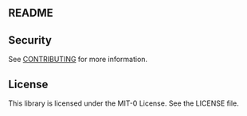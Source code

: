## README



## Security

See [CONTRIBUTING](CONTRIBUTING.md#security-issue-notifications) for more information.

## License

This library is licensed under the MIT-0 License. See the LICENSE file.

